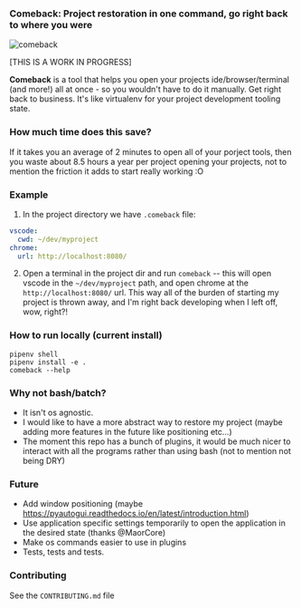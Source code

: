
### Comeback: Project restoration in one command, go right back to where you were
![comeback](https://user-images.githubusercontent.com/1269911/53277678-c7574a80-370d-11e9-8fc1-1b47fe0e8550.png) 

[THIS IS A WORK IN PROGRESS]

**Comeback** is a tool that helps you open your projects ide/browser/terminal (and more!) all at once - so you wouldn't have to do it manually. Get right back to business. It's like virtualenv for your project development tooling state.

### How much time does this save?
If it takes you an average of 2 minutes to open all of your porject tools, then you waste about 8.5 hours a year per project opening your projects, not to mention the friction it adds to start really working :O

### Example
1) In the project directory we have `.comeback` file:
```yaml
vscode: 
  cwd: ~/dev/myproject
chrome:
  url: http://localhost:8080/
```
2) Open a terminal in the project dir and run `comeback`
 -- this will open vscode in the `~/dev/myproject` path, and open chrome at the `http://localhost:8080/` url. This way all of the burden of starting my project is thrown away, and I'm right back developing when I left off, wow, right?!
 
### How to run locally (current install)
`pipenv shell`  
`pipenv install -e .`  
`comeback --help`  

### Why not bash/batch?
- It isn't os agnostic.
- I would like to have a more abstract way to restore my project (maybe adding more features in the future like positioning etc...)
- The moment this repo has a bunch of plugins, it would be much nicer to interact with all the programs rather than using bash (not to mention not being DRY)

### Future
 - Add window positioning (maybe https://pyautogui.readthedocs.io/en/latest/introduction.html)
 - Use application specific settings temporarily to open the application in the desired state (thanks @MaorCore)
 - Make os commands easier to use in plugins
 - Tests, tests and tests.
 
### Contributing
See the `CONTRIBUTING.md` file
